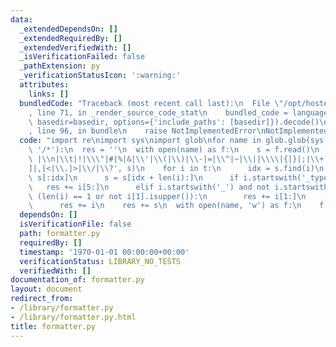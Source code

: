 ```yaml
---
data:
  _extendedDependsOn: []
  _extendedRequiredBy: []
  _extendedVerifiedWith: []
  _isVerificationFailed: false
  _pathExtension: py
  _verificationStatusIcon: ':warning:'
  attributes:
    links: []
  bundledCode: "Traceback (most recent call last):\n  File \"/opt/hostedtoolcache/Python/3.10.4/x64/lib/python3.10/site-packages/onlinejudge_verify/documentation/build.py\"\
    , line 71, in _render_source_code_stat\n    bundled_code = language.bundle(stat.path,\
    \ basedir=basedir, options={'include_paths': [basedir]}).decode()\n  File \"/opt/hostedtoolcache/Python/3.10.4/x64/lib/python3.10/site-packages/onlinejudge_verify/languages/python.py\"\
    , line 96, in bundle\n    raise NotImplementedError\nNotImplementedError\n"
  code: "import re\nimport sys\nimport glob\nfor name in glob.glob(sys.argv[-1] +\
    \ '/*'):\n  res = ''\n  with open(name) as f:\n    s = f.read()\n    t = re.split('\
    \ |\\n|\\t|!|\\\"|#|%|&|\\'|\\(|\\)|\\-|=|\\^|~|\\||\\\\|{|}|;|\\+|:|\\*|\\[|\\\
    ]|,|<|\\.|>|\\/|\\?', s)\n    for i in t:\n      idx = s.find(i)\n      res +=\
    \ s[:idx]\n      s = s[idx + len(i):]\n      if i.startswith('_type'):\n     \
    \   res += i[5:]\n      elif i.startswith('_') and not i.startswith('__') and\
    \ (len(i) == 1 or not i[1].isupper()):\n        res += i[1:]\n      else:\n  \
    \      res += i\n    res += s\n  with open(name, 'w') as f:\n    f.write(res)"
  dependsOn: []
  isVerificationFile: false
  path: formatter.py
  requiredBy: []
  timestamp: '1970-01-01 00:00:00+00:00'
  verificationStatus: LIBRARY_NO_TESTS
  verifiedWith: []
documentation_of: formatter.py
layout: document
redirect_from:
- /library/formatter.py
- /library/formatter.py.html
title: formatter.py
---
```

